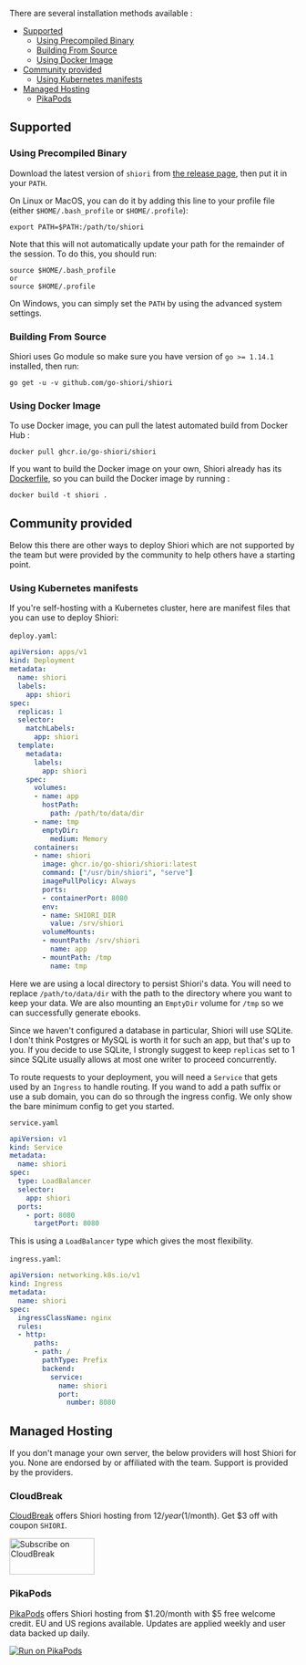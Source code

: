 There are several installation methods available :

<!-- TOC -->

- [Supported](#supported)
  - [Using Precompiled Binary](#using-precompiled-binary)
  - [Building From Source](#building-from-source)
  - [Using Docker Image](#using-docker-image)
- [Community provided](#community-provided)
  - [Using Kubernetes manifests](#using-kubernetes-manifests)
- [Managed Hosting](#managed-hosting)
  - [PikaPods](#pikapods)

<!-- /TOC -->

## Supported

### Using Precompiled Binary

Download the latest version of `shiori` from [the release page](https://github.com/go-shiori/shiori/releases/latest), then put it in your `PATH`.

On Linux or MacOS, you can do it by adding this line to your profile file (either `$HOME/.bash_profile` or `$HOME/.profile`):

```
export PATH=$PATH:/path/to/shiori
```

Note that this will not automatically update your path for the remainder of the session. To do this, you should run:

```
source $HOME/.bash_profile
or
source $HOME/.profile
```

On Windows, you can simply set the `PATH` by using the advanced system settings.

### Building From Source

Shiori uses Go module so make sure you have version of `go >= 1.14.1` installed, then run:

```
go get -u -v github.com/go-shiori/shiori
```

### Using Docker Image

To use Docker image, you can pull the latest automated build from Docker Hub :

```
docker pull ghcr.io/go-shiori/shiori
```

If you want to build the Docker image on your own, Shiori already has its [Dockerfile](https://github.com/go-shiori/shiori/blob/master/Dockerfile), so you can build the Docker image by running :

```
docker build -t shiori .
```

## Community provided

Below this there are other ways to deploy Shiori which are not supported by the team but were provided by the community to help others have a starting point.

### Using Kubernetes manifests

If you're self-hosting with a Kubernetes cluster, here are manifest files that
you can use to deploy Shiori:

`deploy.yaml`:

```yaml
apiVersion: apps/v1
kind: Deployment
metadata:
  name: shiori
  labels:
    app: shiori
spec:
  replicas: 1
  selector:
    matchLabels:
      app: shiori
  template:
    metadata:
      labels:
        app: shiori
    spec:
      volumes:
      - name: app
        hostPath:
          path: /path/to/data/dir
      - name: tmp
        emptyDir:
          medium: Memory
      containers:
      - name: shiori
        image: ghcr.io/go-shiori/shiori:latest
        command: ["/usr/bin/shiori", "serve"]
        imagePullPolicy: Always
        ports:
        - containerPort: 8080
        env:
        - name: SHIORI_DIR
          value: /srv/shiori
        volumeMounts:
        - mountPath: /srv/shiori
          name: app
        - mountPath: /tmp
          name: tmp
```

Here we are using a local directory to persist Shiori's data. You will need
to replace `/path/to/data/dir` with the path to the directory where you want
to keep your data. We are also mounting an `EmptyDir` volume for `/tmp` so
we can successfully generate ebooks.

Since we haven't configured a database in particular,
Shiori will use SQLite. I don't think Postgres or MySQL is worth it for
such an app, but that's up to you. If you decide to use SQLite, I strongly
suggest to keep `replicas` set to 1 since SQLite usually allows at most
one writer to proceed concurrently.

To route requests to your deployment, you will need a `Service` that gets used
by an `Ingress` to handle routing. If you wand to add a path suffix or use a
sub domain, you can do so through the ingress config. We only show the bare
minimum config to get you started.

`service.yaml`

```yaml
apiVersion: v1
kind: Service
metadata:
  name: shiori
spec:
  type: LoadBalancer
  selector:
    app: shiori
  ports:
    - port: 8080
      targetPort: 8080
```

This is using a `LoadBalancer` type which gives the most flexibility.

`ingress.yaml`:

```yaml
apiVersion: networking.k8s.io/v1
kind: Ingress
metadata:
  name: shiori
spec:
  ingressClassName: nginx
  rules:
  - http:
      paths:
      - path: /
        pathType: Prefix
        backend:
          service:
            name: shiori
            port:
              number: 8080
```

## Managed Hosting

If you don't manage your own server, the below providers will host Shiori for you. None are endorsed by or affiliated with the team. Support is provided by the providers.

### CloudBreak

[CloudBreak](https://cloudbreak.app/products/shiori?utm_medium=referral&utm_source=shiori-docs&rby=shiori-docs) offers Shiori hosting from $12/year ($1/month).  Get $3 off with coupon `SHIORI`.

<a href="https://cloudbreak.app/products/shiori?utm_medium=referral&utm_source=shiori-docs&rby=shiori-docs">
  <img src="https://cloudbreak.app/external/subscribe-button.png" alt="Subscribe on CloudBreak" width="149" height="64">
</a>

### PikaPods

[PikaPods](https://www.pikapods.com/) offers Shiori hosting from $1.20/month with $5 free welcome credit. EU and US regions available. Updates are applied weekly and user data backed up daily.

[![Run on PikaPods](https://www.pikapods.com/static/run-button.svg)](https://www.pikapods.com/pods?run=shiori)

